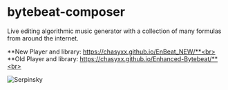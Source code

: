 # bytebeat-composer
Live editing algorithmic music generator with a collection of many formulas from around the internet.

**New Player and library: https://chasyxx.github.io/EnBeat_NEW/**<br>
**Old Player and library: https://chasyxx.github.io/Enhanced-Bytebeat/**<br>

![Serpinsky](https://user-images.githubusercontent.com/105890603/229014766-38a7c067-55d3-4120-9ed8-2a8aeb4c1f20.png)
